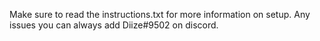 Make sure to read the instructions.txt for more information on setup. Any issues you can always add Diize#9502 on discord.